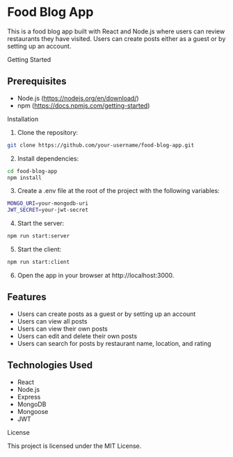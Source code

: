 # Food Blog App

This is a food blog app built with React and Node.js where users can review restaurants they have visited. Users can create posts either as a guest or by setting up an account.

Getting Started

## Prerequisites

* Node.js (https://nodejs.org/en/download/)
* npm (https://docs.npmjs.com/getting-started)

Installation

1. Clone the repository:
```sh
git clone https://github.com/your-username/food-blog-app.git
```
2. Install dependencies:
```sh
cd food-blog-app
npm install
```
3. Create a .env file at the root of the project with the following variables:
```sh
MONGO_URI=your-mongodb-uri
JWT_SECRET=your-jwt-secret
```
4. Start the server:
```sh
npm run start:server
```
5. Start the client:
```sh
npm run start:client
```
6. Open the app in your browser at http://localhost:3000.

## Features

* Users can create posts as a guest or by setting up an account
* Users can view all posts
* Users can view their own posts
* Users can edit and delete their own posts
* Users can search for posts by restaurant name, location, and rating

## Technologies Used

* React
* Node.js
* Express
* MongoDB
* Mongoose
* JWT

License

This project is licensed under the MIT License.
